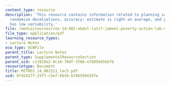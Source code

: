 ```yaml
---
content_type: resource
description: 'This resource contains information related to planning sample size for
  randomize devaluations, accuracy: estimate is right on average, and precision: estimate
  has low variability.'
file: /media/courses/res-14-002-abdul-latif-jameel-poverty-action-lab-executive-training-evaluating-social-programs-2011-spring-2011/0fd2427f25f7c5ef6634b746589e55fe_MITRES_14_002S11_lec5.pdf
file_type: application/pdf
learning_resource_types:
- Lecture Notes
ocw_type: OCWFile
parent_title: Lecture Notes
parent_type: SupplementalResourceSection
parent_uid: c11018a2-9c18-78df-3f06-e7885845bbfb
resourcetype: Document
title: MITRES_14_002S11_lec5.pdf
uid: 0fd2427f-25f7-c5ef-6634-b746589e55fe
---
```

